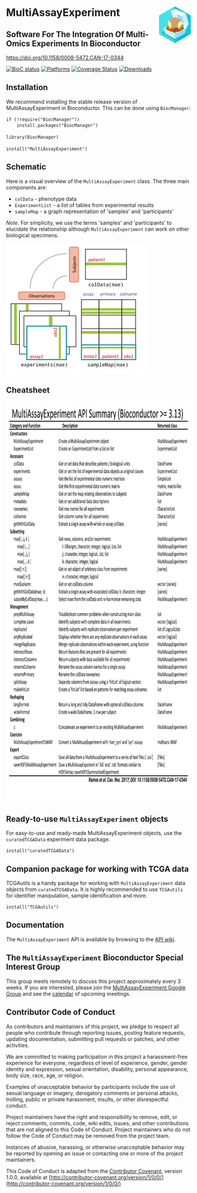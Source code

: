 # MultiAssayExperiment <a href='https://waldronlab.io/MultiAssayExperiment'><img src='https://raw.githubusercontent.com/Bioconductor/BiocStickers/master/MultiAssayExperiment/MultiAssayExperiment.png' align="right" height="100" /></a>

## Software For The Integration Of Multi-Omics Experiments In Bioconductor

https://doi.org/10.1158/0008-5472.CAN-17-0344

[![BioC status](http://www.bioconductor.org/shields/build/release/bioc/MultiAssayExperiment.svg)](https://bioconductor.org/checkResults/release/bioc-LATEST/MultiAssayExperiment)
[![Platforms](http://www.bioconductor.org/shields/availability/release/MultiAssayExperiment.svg)](https://www.bioconductor.org/packages/release/bioc/html/MultiAssayExperiment.html#archives)
[![Coverage Status](https://codecov.io/github/waldronlab/MultiAssayExperiment/coverage.svg?branch=devel)](https://codecov.io/github/waldronlab/MultiAssayExperiment?branch=devel)
[![Downloads](http://www.bioconductor.org/shields/downloads/release/MultiAssayExperiment.svg)](https://bioconductor.org/packages/stats/bioc/MultiAssayExperiment)

## Installation

We recommend installing the stable release version of MultiAssayExperiment in
Bioconductor. This can be done using `BiocManager`:

```
if (!require("BiocManager"))
    install.packages("BiocManager")

library(BiocManager)

install("MultiAssayExperiment")
```

## Schematic

Here is a visual overview of the `MultiAssayExperiment` class.
The three main components are:

* `colData` - phenotype data
* `ExperimentList` - a list of tables from experimental results
* `sampleMap` - a graph representation of 'samples' and 'participants'

_Note_. For simplicity, we use the terms 'samples' and 'participants' to
elucidate the relationship although `MultiAssayExperiment` can work on other
biological specimens.

<img src="vignettes/MultiAssayExperiment.png" alt="MultiAssayExperiment schematic"/>

## Cheatsheet

<a href="https://github.com/waldronlab/cheatsheets/blob/main/MultiAssayExperiment_QuickRef.pdf"><img src="https://raw.githubusercontent.com/waldronlab/cheatsheets/main/pngs/MultiAssayExperiment_QuickRef.png" width="989" height="1091"/></a>

## Ready-to-use `MultiAssayExperiment` objects

For easy-to-use and ready-made MultiAssayExperiment objects, use the
`curatedTCGAData` experiment data package.

```
install("curatedTCGAData")
```

## Companion package for working with TCGA data

TCGAutils is a handy package for working with `MultiAssayExperiment` data
objects from `curatedTCGAData`. It is highly recommended to use `TCGAutils` for
identifier manipulation, sample identification and more.

```
install("TCGAutils")
```

## Documentation

The `MultiAssayExperiment` API is available by browsing to the
[API wiki](https://github.com/waldronlab/MultiAssayExperiment/wiki/MultiAssayExperiment-API).

## The `MultiAssayExperiment` Bioconductor Special Interest Group

This group meets remotely to discuss this project approximately every 3 weeks.
If you are interested, please join the
[MultiAssayExperiment Google Group](https://groups.google.com/forum/#!forum/biocmultiassay)
and see the
[calendar](https://www.google.com/calendar/embed?src=9ar0qc8mpkv6b9intgmdcdf0ss%40group.calendar.google.com&ctz=America/New_York)
of upcoming meetings.

## Contributor Code of Conduct

As contributors and maintainers of this project, we pledge to respect
all people who contribute through reporting issues, posting feature
requests, updating documentation, submitting pull requests or patches,
and other activities.

We are committed to making participation in this project a
harassment-free experience for everyone, regardless of level of
experience, gender, gender identity and expression, sexual
orientation, disability, personal appearance, body size, race, age, or
religion.

Examples of unacceptable behavior by participants include the use of
sexual language or imagery, derogatory comments or personal attacks,
trolling, public or private harassment, insults, or other
disrespectful conduct.

Project maintainers have the right and responsibility to remove, edit,
or reject comments, commits, code, wiki edits, issues, and other
contributions that are not aligned to this Code of Conduct. Project
maintainers who do not follow the Code of Conduct may be removed from
the project team.

Instances of abusive, harassing, or otherwise unacceptable behavior
may be reported by opening an issue or contacting one or more of the
project maintainers.

This Code of Conduct is adapted from the [Contributor
Covenant](http://contributor-covenant.org), version 1.0.0, available
at
[http://contributor-covenant.org/version/1/0/0/](http://contributor-covenant.org/version/1/0/0/)

